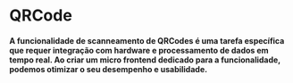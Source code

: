 # QRCode

#### A funcionalidade de scanneamento de QRCodes é uma tarefa específica que requer integração com hardware e processamento de dados em tempo real. Ao criar um micro frontend dedicado para a funcionalidade, podemos otimizar o seu desempenho e usabilidade.
